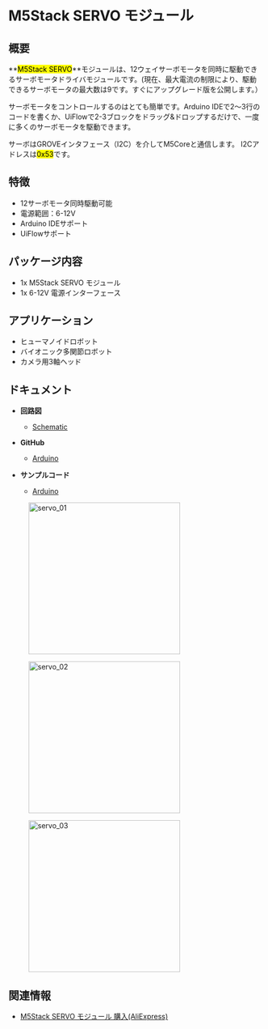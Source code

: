 # M5Stack SERVO モジュール

## 概要

**<mark>M5Stack SERVO</mark>**モジュールは、12ウェイサーボモータを同時に駆動できるサーボモータドライバモジュールです。(現在、最大電流の制限により、駆動できるサーボモータの最大数は9です。すぐにアップグレード版を公開します。）

サーボモータをコントロールするのはとても簡単です。Arduino IDEで2〜3行のコードを書くか、UiFlowで2-3ブロックをドラッグ&ドロップするだけで、一度に多くのサーボモータを駆動できます。

サーボはGROVEインタフェース（I2C）を介してM5Coreと通信します。 I2Cアドレスは<mark>0x53</mark>です。

## 特徴

- 12サーボモータ同時駆動可能
- 電源範囲：6-12V
- Arduino IDEサポート
- UiFlowサポート

## パッケージ内容

- 1x M5Stack SERVO モジュール
- 1x 6-12V 電源インターフェース

## アプリケーション

- ヒューマノイドロボット
- バイオニック多関節ロボット
- カメラ用3軸ヘッド

## ドキュメント

- **回路図**
  - [Schematic](en/file_to_display_null)

- **GitHub**
  - [Arduino](en/file_to_display_null)

- **サンプルコード**
  - [Arduino](en/file_to_display_null)

<figure>
  <img src="assets/img/product_pics/modules/servo_01.jpg" alt="servo_01" width="300px" height="300px">
</figure>
<figure>
  <img src="assets/img/product_pics/modules/servo_02.jpg" alt="servo_02" width="300px" height="300px">
</figure>
<figure>
  <img src="assets/img/product_pics/modules/servo_03.jpg" alt="servo_03" width="300px" height="300px">
</figure>

## 関連情報

- [M5Stack SERVO モジュール 購入(AliExpress)](https://www.aliexpress.com/store/product/M5Stack-12-MEGA328-6-24/3226069_32951356502.html)